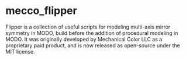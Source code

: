 # mecco_flipper

Flipper is a collection of useful scripts for modeling multi-axis mirror symmetry in MODO, build before the addition of procedural modeling in MODO. It was originally developed by Mechanical Color LLC as a proprietary paid product, and is now released as open-source under the MIT license.
